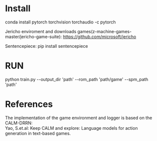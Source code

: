 # Install
conda install pytorch torchvision torchaudio -c pytorch

Jericho enviroment and downloads games(z-machine-games-master/jericho-game-suite): https://github.com/microsoft/jericho

Sentencepiece: pip install sentencepiece

# RUN
python train.py --output_dir 'path' --rom_path 'path/game' --spm_path 'path'

# References
The implementation of the game environment and logger is based on the CALM-DRRN:  
Yao,  S.et.al: Keep  CALM  and  explore: Language  models  for  action  generation  in  text-based  games.
